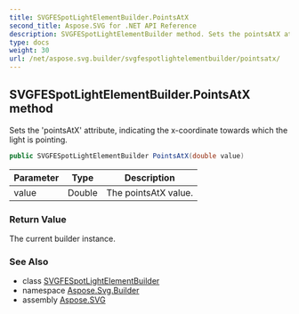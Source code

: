 ```yaml
---
title: SVGFESpotLightElementBuilder.PointsAtX
second_title: Aspose.SVG for .NET API Reference
description: SVGFESpotLightElementBuilder method. Sets the pointsAtX attribute indicating the x-coordinate towards which the light is pointing
type: docs
weight: 30
url: /net/aspose.svg.builder/svgfespotlightelementbuilder/pointsatx/
---
```

## SVGFESpotLightElementBuilder.PointsAtX method

Sets the 'pointsAtX' attribute, indicating the x-coordinate towards which the light is pointing.

```csharp
public SVGFESpotLightElementBuilder PointsAtX(double value)
```

| Parameter | Type | Description |
| --- | --- | --- |
| value | Double | The pointsAtX value. |

### Return Value

The current builder instance.

### See Also

* class [SVGFESpotLightElementBuilder](../)
* namespace [Aspose.Svg.Builder](../../../aspose.svg.builder/)
* assembly [Aspose.SVG](../../../)
